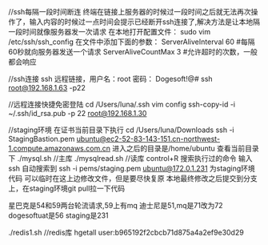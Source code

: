 //ssh每隔一段时间断连
终端在链接上服务器的时候过一段时间之后就无法再次操作了，输入内容的时候过一点时间会提示已经断开ssh连接了,解决方法是让本地隔一段时间就像服务器发一次请求
在本地打开配置文件：
sudo vim /etc/ssh/ssh_config
在文件中添加下面的参数：
ServerAliveInterval 60 #每隔60秒就向服务器发送一个请求
ServerAliveCountMax 3  #允许超时的次数，一般都会响应

//ssh连接
ssh 远程链接，用户名：root      密码： Dogesoft!@#
ssh root@192.168.1.63 -p22

//远程连接快捷免密登陆
cd /Users/luna/.ssh
vim config
ssh-copy-id -i ~/.ssh/id_rsa.pub -p 22 root@192.168.1.30

//staging环境
在证书当前目录下执行
cd /Users/luna/Downloads
ssh -i StagingBastion.pem ubuntu@ec2-52-83-143-151.cn-northwest-1.compute.amazonaws.com.cn
进入之后的目录是/home/ubuntu
查看当前目录下
./mysql.sh   //主库
./mysqlread.sh     //读库
control+R 搜索执行过的命令
输入ssh 自动搜索到 ssh -i pems/staging.pem ubuntu@172.0.1.231  为staging环境代码
可以临时在这上边修改文件，但是要尽快复原
本地最终修改之后提交到分支上，在staging环境git pull拉一下代码

星巴克是54和59两台轮流请求,59上有mq
迪士尼是51,mq是71改为72
dogesoftuat是56
staging是231

./redis1.sh  //redis库
hgetall user:b965192f2cbcb71d875a4a2ef9e30d29




